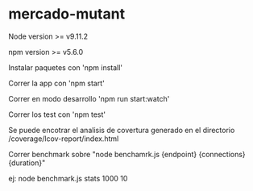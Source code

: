 # mercado-mutant

Node version >= v9.11.2

npm version >= v5.6.0

Instalar paquetes con 'npm install'

Correr la app con 'npm start'

Correr en modo desarrollo 'npm run start:watch'

Correr los test con 'npm test'

Se puede encotrar el analisis de covertura generado en el directorio /coverage/lcov-report/index.html

Correr benchmark sobre "node benchamrk.js {endpoint} {connections} {duration}"

ej: node benchmark.js stats 1000 10
